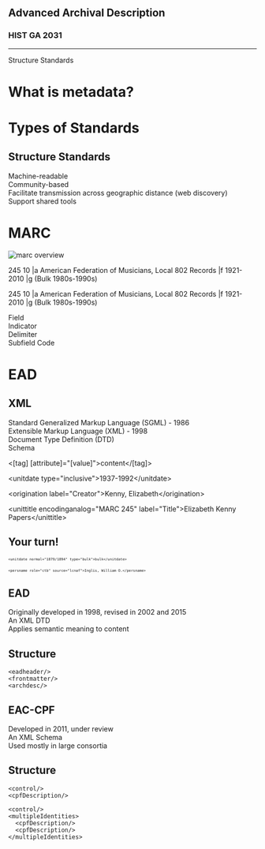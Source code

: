 ## Advanced Archival Description

### HIST GA 2031

* * *

Structure Standards



# What is metadata?



# Types of Standards



## Structure Standards

Machine-readable  
Community-based  
Facilitate transmission across geographic distance (web discovery)  
Support shared tools



# MARC



  ![marc overview](lectures/img/marc-overview.png)



  <span class="marc-field">245</span>  <span class="marc-indicator">10</span>  <span class="marc-delimiter">|</span><span class="marc-subfield">a</span> American Federation of Musicians, Local 802 Records <span class="marc-delimiter">|</span><span class="marc-subfield">f</span> 1921-2010 <span class="marc-delimiter">|</span><span class="marc-subfield">g</span> (Bulk 1980s-1990s)




<span class="marc-field">245</span>  <span class="marc-indicator">10</span>  <span class="marc-delimiter">|</span><span class="marc-subfield">a</span> American Federation of Musicians, Local 802 Records <span class="marc-delimiter">|</span><span class="marc-subfield">f</span> 1921-2010 <span class="marc-delimiter">|</span><span class="marc-subfield">g</span> (Bulk 1980s-1990s)

<span class="marc-field">Field</span>  
<span class="marc-indicator">Indicator</span>  
<span class="marc-delimiter">Delimiter</span>  
<span class="marc-subfield">Subfield Code</span>



# EAD



## XML
Standard Generalized Markup Language (SGML) - 1986  
Extensible Markup Language (XML) - 1998  
Document Type Definition (DTD)  
Schema



<<span class="xml-tag">[tag]</span> <span class="xml-attribute">[attribute]</span>="<span class="xml-value">[value]</span>">content</<span class="xml-tag">[tag]</span>>



<<span class="xml-tag">unitdate</span> <span class="xml-attribute">type</span>="<span class="xml-value">inclusive</span>">1937-1992</<span class="xml-tag">unitdate</span>>

<<span class="xml-tag">origination</span> <span class="xml-attribute">label</span>="<span class="xml-value">Creator</span>">Kenny, Elizabeth</<span class="xml-tag">origination</span>>

<<span class="xml-tag">unittitle</span> <span class="xml-attribute">encodinganalog</span>="<span class="xml-value">MARC 245</span>" <span class="xml-attribute">label</span>="<span class="xml-value">Title</span>">Elizabeth Kenny Papers</<span class="xml-tag">unittitle</span>>



## Your turn!

<code style="font-size:.6em;">`<unitdate normal="1879/1894" type="bulk">bulk</unitdate>`</code>

<code style="font-size:.6em;">`<persname role="ctb" source="lcnaf">Inglis, William O.</persname>`</code>



## EAD
Originally developed in 1998, revised in 2002 and 2015  
An XML DTD  
Applies semantic meaning to content



## Structure

`<eadheader/>`  
`<frontmatter/>`  
`<archdesc/>`



## EAC-CPF
Developed in 2011, under review  
An XML Schema  
Used mostly in large consortia



## Structure

    <control/>
    <cpfDescription/>

    <control/>
    <multipleIdentities>
      <cpfDescription/>
      <cpfDescription/>
    </multipleIdentities>
